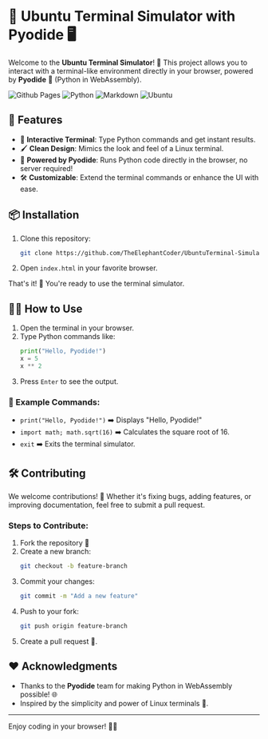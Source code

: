 # 🐧 Ubuntu Terminal Simulator with Pyodide 🖥️

Welcome to the **Ubuntu Terminal Simulator**! 🎉 This project allows you to interact with a terminal-like environment directly in your browser, powered by **Pyodide** 🐍 (Python in WebAssembly).

![Github Pages](https://img.shields.io/badge/github%20pages-121013?style=for-the-badge&logo=github&logoColor=white) ![Python](https://img.shields.io/badge/python-3670A0?style=for-the-badge&logo=python&logoColor=ffdd54) ![Markdown](https://img.shields.io/badge/markdown-%23000000.svg?style=for-the-badge&logo=markdown&logoColor=white) ![Ubuntu](https://img.shields.io/badge/Ubuntu-E95420?style=for-the-badge&logo=ubuntu&logoColor=white)
## 🌟 Features
- 🚀 **Interactive Terminal**: Type Python commands and get instant results.
- 🖌️ **Clean Design**: Mimics the look and feel of a Linux terminal.
- 🧠 **Powered by Pyodide**: Runs Python code directly in the browser, no server required!
- 🛠️ **Customizable**: Extend the terminal commands or enhance the UI with ease.

## 📦 Installation
1. Clone this repository:
   ```bash
   git clone https://github.com/TheElephantCoder/UbuntuTerminal-Simulator.git
   ```
2. Open `index.html` in your favorite browser.

That's it! 🎉 You're ready to use the terminal simulator.

## 🧑‍💻 How to Use
1. Open the terminal in your browser.
2. Type Python commands like:
   ```python
   print("Hello, Pyodide!")
   x = 5
   x ** 2
   ```
3. Press `Enter` to see the output.

### 🔑 Example Commands:
- `print("Hello, Pyodide!")` ➡️ Displays "Hello, Pyodide!"
- `import math; math.sqrt(16)` ➡️ Calculates the square root of 16.
- `exit` ➡️ Exits the terminal simulator.

## 🛠️ Contributing
We welcome contributions! 👐 Whether it's fixing bugs, adding features, or improving documentation, feel free to submit a pull request.

### Steps to Contribute:
1. Fork the repository 🍴
2. Create a new branch:
   ```bash
   git checkout -b feature-branch
   ```
3. Commit your changes:
   ```bash
   git commit -m "Add a new feature"
   ```
4. Push to your fork:
   ```bash
   git push origin feature-branch
   ```
5. Create a pull request 📩.

## ❤️ Acknowledgments
- Thanks to the **Pyodide** team for making Python in WebAssembly possible! 🌐
- Inspired by the simplicity and power of Linux terminals 🐧.

---

Enjoy coding in your browser! 🚀✨

